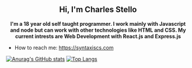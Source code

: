 <h2 align="center"> Hi, I'm Charles Stello <br/> </h2> 

**<p align="center">I'm a 18 year old self taught programmer. I work mainly with Javascript and node but can work with other technologies like HTML and CSS. My current intrests are Web Development with React.js and Express.js</p>**

* How to reach me: https://syntaxiscs.com

[![Anurag's GitHub stats](https://github-readme-stats.vercel.app/api?username=SyntaxisCS&count_private=true&show_icons=true&theme=github_dark)](https://github.com/anuraghazra/github-readme-stats)
[![Top Langs](https://github-readme-stats.vercel.app/api/top-langs/?username=SyntaxisCS&theme=github_dark&layout=compact)](https://github.com/anuraghazra/github-readme-stats)
